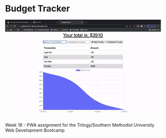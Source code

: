 # Budget Tracker

![](budgettracker.gif)

Week 18 - PWA assignment for the Trilogy/Southern Methodist University Web Development Bootcamp
